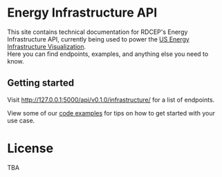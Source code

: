 ---
---

# Energy Infrastructure API

This site contains technical documentation for RDCEP's Energy Infrastructure API, currently being used to power the [US Energy Infrastructure Visualization](http://us.infrastructure.rdcep.org/). <br/>Here you can find endpoints, examples, and anything else you need to know.

## Getting started

Visit http://127.0.0.1:5000/api/v0.1.0/infrastructure/ for a list of endpoints.

View some of our [code examples](./code-examples) for tips on how to get started with your use case.

# License

TBA
